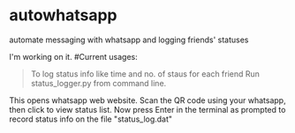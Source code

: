 # autowhatsapp
automate messaging with whatsapp and logging friends' statuses

I'm working on it.
#Current usages:
>To log status info like time and no. of staus for each friend
Run status_logger.py from command line. 

This opens whatsapp web website. Scan the QR code using your whatsapp, then click to view status list. Now press Enter in the terminal as prompted to record status info on the file "status_log.dat"
